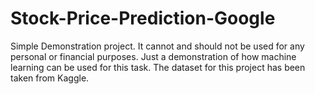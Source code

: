 # Stock-Price-Prediction-Google

Simple Demonstration project. It cannot and should not be used for any personal or financial purposes. Just a demonstration of how machine learning can be used for this task. The dataset for this project has been taken from Kaggle.

